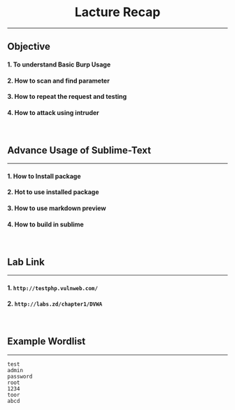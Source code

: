 <h1 align="center">Lacture Recap</h1>

-----------------------------

## Objective


#### 1. To understand Basic Burp Usage 
#### 2. How to scan and find parameter
#### 3. How to repeat the request and testing
#### 4. How to attack using intruder
<br>

## Advance Usage of Sublime-Text
-----------------------------
#### 1. How to Install package
#### 2. Hot to use installed package
#### 3. How to use markdown preview
#### 4. How to build in sublime
<br>

## Lab Link
----------------------
#### 1. `http://testphp.vulnweb.com/`

#### 2. `http://labs.zd/chapter1/DVWA`
<br>

## Example Wordlist
----------------------
```
test 
admin 
password 
root 
1234 
toor 
abcd

```
